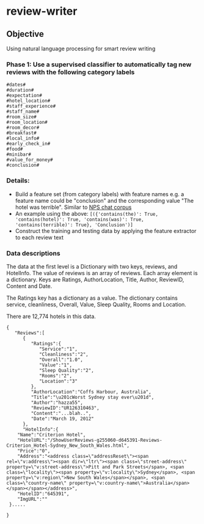 # review-writer
## Objective
Using natural language processing for smart review writing

### Phase 1: Use a supervised classifier to automatically tag new reviews with the following category labels

```#reason#
#dates#
#duration#
#expectation#
#hotel_location#
#staff_experience#
#staff_name#
#room_size#
#room_location#
#room_decor#
#breakfast#
#local_info#
#early_check_in#
#food#
#minibar#
#value_for_money#
#conclusion#
```

### Details:
* Build a feature set (from category labels) with feature names e.g. a feature name could be "conclusion" and the corresponding value "The hotel was terrible". Similar to [NPS chat corpus](https://catalog.ldc.upenn.edu/desc/addenda/LDC2010T05.xml)
* An example using the above:
```[({'contains(the)': True, 'contains(hotel)': True, 'contains(was)': True, 'contains(terrible)': True}, 'Conclusion')] ```
* Construct the training and testing data by applying the feature extractor to each review text

### Data descriptions
The data at the first level is a Dictionary with two keys, reviews, and HotelInfo.
The value of reviews is an array of reviews. Each array element is a dictionary. Keys are Ratings, AuthorLocation, Title, Author, ReviewID, Content and Date.

The Ratings key has a dictionary as a value. The dictionary contains service, cleanliness, Overall, Value, Sleep Quality, Rooms and Location. 

There are 12,774 hotels in this data.

```
{
   "Reviews":[
      {
         "Ratings":{
            "Service":"1",
            "Cleanliness":"2",
            "Overall":"1.0",
            "Value":"1",
            "Sleep Quality":"2",
            "Rooms":"2",
            "Location":"3"
         },
         "AuthorLocation":"Coffs Harbour, Australia",
         "Title":"\u201cWorst Sydney stay ever\u201d",
         "Author":"hazza55",
         "ReviewID":"UR126310463",
         "Content":"...blah..",
         "Date":"March 19, 2012"
      },
      "HotelInfo":{
    "Name":"Criterion Hotel",
    "HotelURL":"/ShowUserReviews-g255060-d645391-Reviews-Criterion_Hotel-Sydney_New_South_Wales.html",
    "Price":"0",
    "Address":"<address class=\"addressReset\"><span rel=\"v:address\"><span dir=\"ltr\"><span class=\"street-address\" property=\"v:street-address\">Pitt and Park Streets</span>, <span class=\"locality\"><span property=\"v:locality\">Sydney</span>, <span property=\"v:region\">New South Wales</span></span>, <span class=\"country-name\" property=\"v:country-name\">Australia</span> </span></span></address>",
    "HotelID":"645391",
    "ImgURL":""
 }.....

}
```
